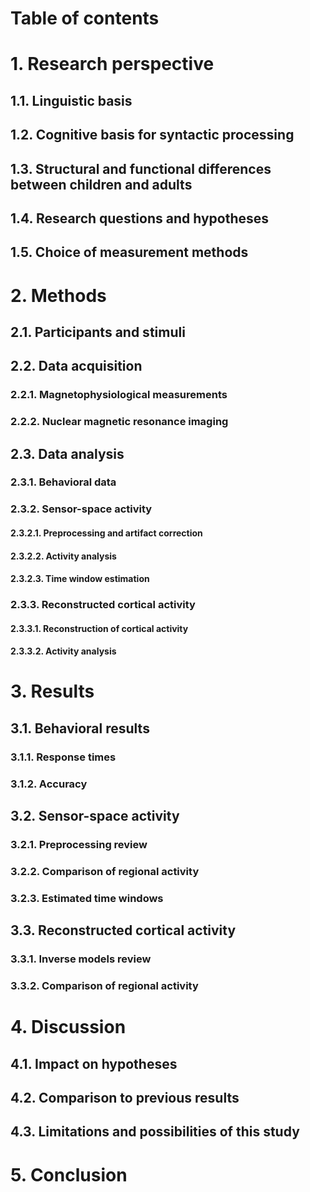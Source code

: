 Table of contents
=================

# 1. Research perspective
## 1.1. Linguistic basis
## 1.2. Cognitive basis for syntactic processing
## 1.3. Structural and functional differences between children and adults
## 1.4. Research questions and hypotheses
## 1.5. Choice of measurement methods

# 2. Methods
## 2.1. Participants and stimuli
## 2.2. Data acquisition
### 2.2.1. Magnetophysiological measurements
### 2.2.2. Nuclear magnetic resonance imaging
## 2.3. Data analysis
### 2.3.1. Behavioral data
### 2.3.2. Sensor-space activity
#### 2.3.2.1. Preprocessing and artifact correction
#### 2.3.2.2. Activity analysis
#### 2.3.2.3. Time window estimation
### 2.3.3. Reconstructed cortical activity
#### 2.3.3.1. Reconstruction of cortical activity
#### 2.3.3.2. Activity analysis

# 3. Results
## 3.1. Behavioral results
### 3.1.1. Response times
### 3.1.2. Accuracy
## 3.2. Sensor-space activity
### 3.2.1. Preprocessing review
### 3.2.2. Comparison of regional activity
### 3.2.3. Estimated time windows
## 3.3. Reconstructed cortical activity
### 3.3.1. Inverse models review
### 3.3.2. Comparison of regional activity

# 4. Discussion
## 4.1. Impact on hypotheses
## 4.2. Comparison to previous results
## 4.3. Limitations and possibilities of this study

# 5. Conclusion